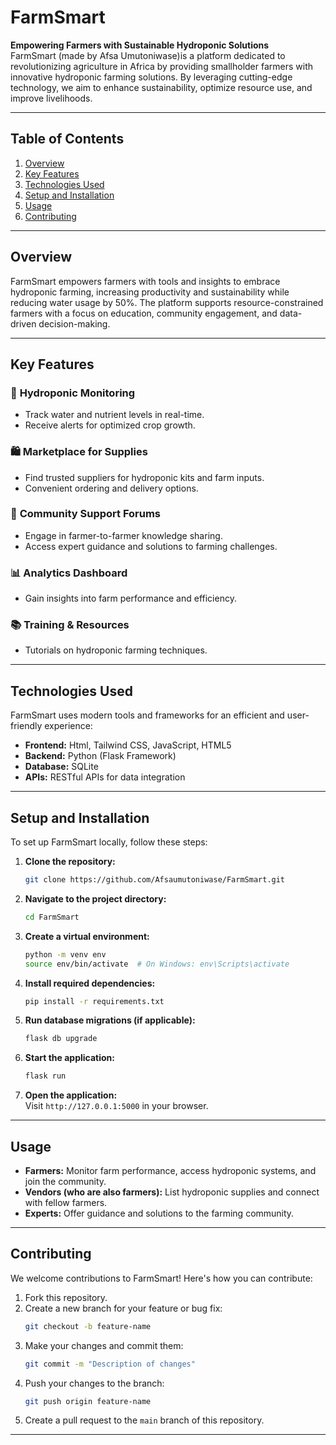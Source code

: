 # FarmSmart

**Empowering Farmers with Sustainable Hydroponic Solutions**  
FarmSmart (made by Afsa Umutoniwase)is a platform dedicated to revolutionizing agriculture in Africa by providing smallholder farmers with innovative hydroponic farming solutions. By leveraging cutting-edge technology, we aim to enhance sustainability, optimize resource use, and improve livelihoods.

---

## Table of Contents

1. [Overview](#overview)  
2. [Key Features](#key-features)  
3. [Technologies Used](#technologies-used)  
4. [Setup and Installation](#setup-and-installation)  
5. [Usage](#usage)  
6. [Contributing](#contributing)  
---

## Overview

FarmSmart empowers farmers with tools and insights to embrace hydroponic farming, increasing productivity and sustainability while reducing water usage by 50%. The platform supports resource-constrained farmers with a focus on education, community engagement, and data-driven decision-making.

---

## Key Features

### 🌿 **Hydroponic Monitoring**  
- Track water and nutrient levels in real-time.  
- Receive alerts for optimized crop growth.  

### 🛍 **Marketplace for Supplies**  
- Find trusted suppliers for hydroponic kits and farm inputs.  
- Convenient ordering and delivery options.  

### 💬 **Community Support Forums**  
- Engage in farmer-to-farmer knowledge sharing.  
- Access expert guidance and solutions to farming challenges.  

### 📊 **Analytics Dashboard**  
- Gain insights into farm performance and efficiency.  

### 📚 **Training & Resources**  
- Tutorials on hydroponic farming techniques.  
---

## Technologies Used

FarmSmart uses modern tools and frameworks for an efficient and user-friendly experience:  

- **Frontend:** Html, Tailwind CSS, JavaScript, HTML5  
- **Backend:** Python (Flask Framework)  
- **Database:** SQLite  
- **APIs:** RESTful APIs for data integration  

---

## Setup and Installation

To set up FarmSmart locally, follow these steps:  

1. **Clone the repository:**  
   ```bash
   git clone https://github.com/Afsaumutoniwase/FarmSmart.git
   ```  

2. **Navigate to the project directory:**  
   ```bash
   cd FarmSmart
   ```  

3. **Create a virtual environment:**  
   ```bash
   python -m venv env
   source env/bin/activate  # On Windows: env\Scripts\activate
   ```  

4. **Install required dependencies:**  
   ```bash
   pip install -r requirements.txt
   ```  

5. **Run database migrations (if applicable):**  
   ```bash
   flask db upgrade
   ```  

6. **Start the application:**  
   ```bash
   flask run
   ```  

7. **Open the application:**  
   Visit `http://127.0.0.1:5000` in your browser.  

---

## Usage

- **Farmers:** Monitor farm performance, access hydroponic systems, and join the community.  
- **Vendors (who are also farmers):** List hydroponic supplies and connect with fellow farmers.  
- **Experts:** Offer guidance and solutions to the farming community.  

---

## Contributing

We welcome contributions to FarmSmart! Here's how you can contribute:  

1. Fork this repository.  
2. Create a new branch for your feature or bug fix:  
   ```bash
   git checkout -b feature-name
   ```  
3. Make your changes and commit them:  
   ```bash
   git commit -m "Description of changes"
   ```  
4. Push your changes to the branch:  
   ```bash
   git push origin feature-name
   ```  
5. Create a pull request to the `main` branch of this repository.  

---